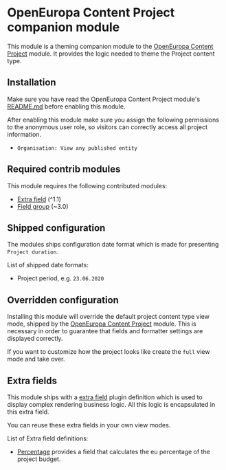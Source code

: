 # OpenEuropa Content Project companion module

This module is a theming companion module to the [OpenEuropa Content Project](https://github.com/openeuropa/oe_content/tree/EPIC-Project/modules/oe_content_project) module.
It provides the logic needed to theme the Project content type.

## Installation

Make sure you have read the OpenEuropa Content Project module's [README.md](https://github.com/openeuropa/oe_content/blob/EPIC-Project/modules/oe_content_project/README.md)
before enabling this module.

After enabling this module make sure you assign the following permissions to the anonymous user role, so visitors can
correctly access all project information.

- `Organisation: View any published entity`

## Required contrib modules

This module requires the following contributed modules:

* [Extra field](https://www.drupal.org/project/extra_field) (^1.1)
* [Field group](https://www.drupal.org/project/field_group) (~3.0)

## Shipped configuration

The modules ships configuration date format which is made for presenting `Project duration`.

List of shipped date formats:

* Project period, e.g. `23.06.2020`

## Overridden configuration

Installing this module will override the default project content type view mode, shipped by the
[OpenEuropa Content Project](https://github.com/openeuropa/oe_content/tree/EPIC-Project/modules/oe_content_project)
module. This is necessary in order to guarantee that fields and formatter settings are displayed correctly.

If you want to customize how the project looks like create the `full` view mode and take over.

## Extra fields

This module ships with a [extra field](https://www.drupal.org/project/extra_field) plugin definition which is
used to display complex rendering business logic. All this logic is encapsulated in this extra field.

You can reuse these extra fields in your own view modes.

List of Extra field definitions:

* [Percentage](modules/oe_theme_content_project/src/Plugin/ExtraField/Display/PercentageExtraField.php) provides a field that
calculates the eu percentage of the project budget.
